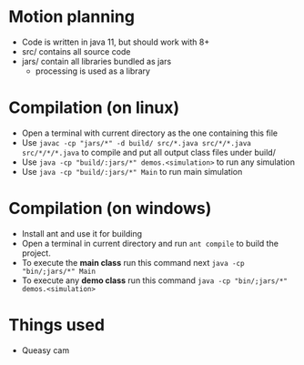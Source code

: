 # Motion planning
- Code is written in java 11, but should work with 8+
- src/ contains all source code
- jars/ contain all libraries bundled as jars
    - processing is used as a library

# Compilation (on linux)
- Open a terminal with current directory as the one containing this file
- Use `javac -cp "jars/*" -d build/ src/*.java src/*/*.java src/*/*/*.java` to compile and put all output class files under build/
- Use `java -cp "build/:jars/*" demos.<simulation>` to run any simulation
- Use `java -cp "build/:jars/*" Main` to run main simulation

# Compilation (on windows)
- Install ant and use it for building
- Open a terminal in current directory and run `ant compile` to build the project.
- To execute the **main class** run this command next `java -cp "bin/;jars/*" Main`
- To execute any **demo class** run this command `java -cp "bin/;jars/*" demos.<simulation>`

# Things used
- Queasy cam
